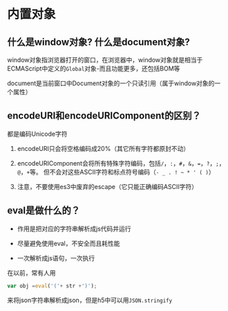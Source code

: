 # 内置对象

## 什么是window对象? 什么是document对象?

window对象指浏览器打开的窗口，在浏览器中，window对象就是相当于ECMAScript中定义的`Global`对象-而且功能更多，还包括BOM等

document是当前窗口中Document对象的一个只读引用（属于window对象的一个属性）

## encodeURI和encodeURIComponent的区别？

都是编码Unicode字符

1. encodeURI只会将空格编码成20%（其它所有字符都原封不动）

2. encodeURIComponent会将所有特殊字符编码，包括`/`，`:`，`#`，`&`，`=`，`?`，`;`，`@`，`+`等。
但不会对这些ASCII字符和标点符号编码（` - _ . ! ~ * ' ( ) `）

3. 注意，不要使用es3中废弃的escape（它只能正确编码ASCII字符）

## eval是做什么的？

- 作用是把对应的字符串解析成js代码并运行

- 尽量避免使用eval，不安全而且耗性能

- 一次解析成js语句，一次执行

在以前，常有人用

```js
var obj =eval('('+ str +')');
```

来将json字符串解析成json，但是h5中可以用`JSON.stringify`

